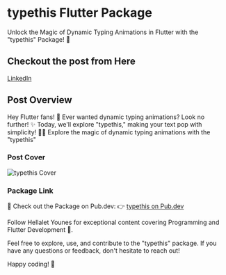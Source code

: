 # typethis Flutter Package

Unlock the Magic of Dynamic Typing Animations in Flutter with the "typethis" Package! 🚀

## Checkout the post from Here
[LinkedIn](https://www.linkedin.com/feed/update/urn:li:activity:7137101564627795968/)

## Post Overview

Hey Flutter fans! 🎉 Ever wanted dynamic typing animations? Look no further! ✨ Today, we'll explore "typethis," making your text pop with simplicity! 💬🚀
Explore the magic of dynamic typing animations with the "typethis"

### Post Cover
![typethis Cover](https://media.licdn.com/dms/image/D4D22AQEgluFrkKAs3Q/feedshare-shrink_800/0/1701554767198?e=1710374400&v=beta&t=20mJhVTpfa9iuygV7XM0MD7lqTZZSRF9f3eRJw1IUlk)

### Package Link
🔗 Check out the Package on Pub.dev:
👉 [typethis on Pub.dev](https://lnkd.in/dXE-qPKq)

Follow Hellalet Younes for exceptional content covering Programming and Flutter Development 💎.

Feel free to explore, use, and contribute to the "typethis" package. If you have any questions or feedback, don't hesitate to reach out!

Happy coding! 🚀
